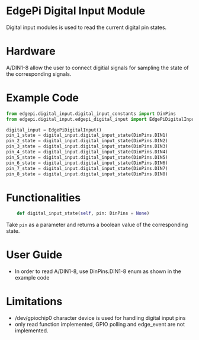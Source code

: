 # EdgePi Digital Input Module
Digital input modules is used to read the current digital pin states.

# Hardware
A/DIN1-8 allow the user to connect digitial signals for sampling the state of the corresponding signals.

# Example Code
```python
from edgepi.digital_input.digital_input_constants import DinPins
from edgepi.digital_input.edgepi_digital_input import EdgePiDigitalInput

digital_input = EdgePiDigitalInput()
pin_1_state = digital_input.digital_input_state(DinPins.DIN1)
pin_2_state = digital_input.digital_input_state(DinPins.DIN2)
pin_3_state = digital_input.digital_input_state(DinPins.DIN3)
pin_4_state = digital_input.digital_input_state(DinPins.DIN4)
pin_5_state = digital_input.digital_input_state(DinPins.DIN5)
pin_6_state = digital_input.digital_input_state(DinPins.DIN6)
pin_7_state = digital_input.digital_input_state(DinPins.DIN7)
pin_8_state = digital_input.digital_input_state(DinPins.DIN8)

```


# Functionalities

```python
    def digital_input_state(self, pin: DinPins = None)
```
Take `pin` as a parameter and returns a boolean value of the corresponding state.

# User Guide
- In order to read A/DIN1-8, use DinPins.DIN1-8 enum as shown in the example code

# Limitations 
- /dev/gpiochip0 character device is used for handling digital input pins
- only read function implemented, GPIO polling and edge_event are not implemented.



